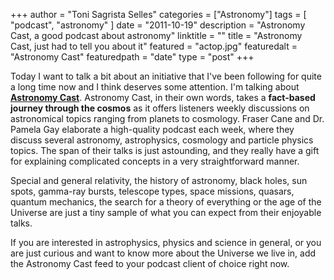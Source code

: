 +++
author = "Toni Sagrista Selles"
categories = ["Astronomy"]
tags = [ "podcast", "astronomy" ]
date = "2011-10-19"
description = "Astronomy Cast, a good podcast about astronomy"
linktitle = ""
title = "Astronomy Cast, just had to tell you about it"
featured = "actop.jpg"
featuredalt = "Astronomy Cast"
featuredpath = "date"
type = "post"
+++

Today I want to talk a bit about an initiative that I've been following for quite a long time now and I think deserves some attention. I'm talking about [**Astronomy Cast**](astronomycast.com). Astronomy Cast, in their own words, takes a **fact-based journey through the cosmos** as it offers listeners weekly discussions on astronomical topics ranging from planets to cosmology. Fraser Cane and Dr. Pamela Gay elaborate a high-quality podcast each week, where they discuss several astronomy, astrophysics, cosmology and particle physics topics. The span of their talks is just astounding, and they really have a gift for explaining complicated concepts in a very straightforward manner.

<!--more-->

Special and general relativity, the history of astronomy, black holes, sun spots, gamma-ray bursts, telescope types, space missions, quasars, quantum mechanics, the search for a theory of everything or the age of the Universe are just a tiny sample of what you can expect from their enjoyable talks.

If you are interested in astrophysics, physics and science in general, or you are just curious and want to know more about the Universe we live in, add the Astronomy Cast feed to your podcast client of choice right now.
